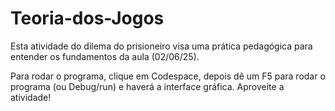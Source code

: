 # Teoria-dos-Jogos
Esta atividade do dilema do prisioneiro visa uma prática pedagógica para entender os fundamentos da aula (02/06/25).

Para rodar o programa, clique em Codespace, depois dê um F5 para rodar o programa (ou Debug/run) e haverá a interface gráfica.
Aproveite a atividade!

